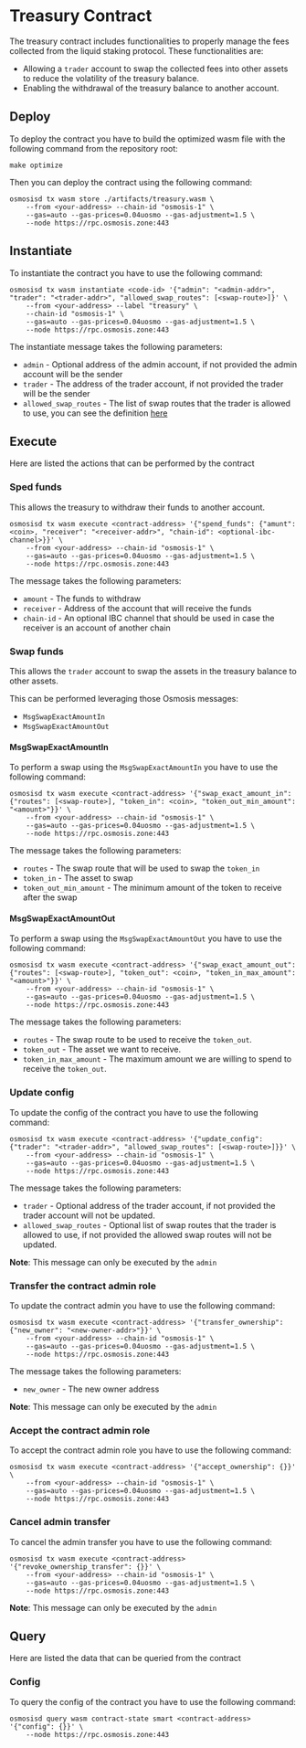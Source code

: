 # Treasury Contract

The treasury contract includes functionalities to properly manage the fees collected from the liquid staking protocol.
These functionalities are:

- Allowing a `trader` account to swap the collected fees into other assets to reduce the volatility of the treasury balance.
- Enabling the withdrawal of the treasury balance to another account.

## Deploy

To deploy the contract you have to build the optimized wasm file with the following command
from the repository root:

```shell
make optimize
```

Then you can deploy the contract using the following command:

```shell
osmosisd tx wasm store ./artifacts/treasury.wasm \
    --from <your-address> --chain-id "osmosis-1" \
    --gas=auto --gas-prices=0.04uosmo --gas-adjustment=1.5 \
    --node https://rpc.osmosis.zone:443
```

## Instantiate

To instantiate the contract you have to use the following command:

```shell
osmosisd tx wasm instantiate <code-id> '{"admin": "<admin-addr>", "trader": "<trader-addr>", "allowed_swap_routes": [<swap-route>]}' \
    --from <your-address> --label "treasury" \
    --chain-id "osmosis-1" \
    --gas=auto --gas-prices=0.04uosmo --gas-adjustment=1.5 \
    --node https://rpc.osmosis.zone:443
```

The instantiate message takes the following parameters:
- `admin` - Optional address of the admin account, if not provided the admin account will be the sender
- `trader` - The address of the trader account, if not provided the trader will be the sender
- `allowed_swap_routes` - The list of swap routes that the trader is allowed to use, you can see the definition [here](./src/state.rs#L20)

## Execute

Here are listed the actions that can be performed by the contract

### Sped funds

This allows the treasury to withdraw their funds to another account.

```shell
osmosisd tx wasm execute <contract-address> '{"spend_funds": {"amunt": <coin>, "receiver": "<receiver-addr>", "chain-id": <optional-ibc-channel>}}' \
    --from <your-address> --chain-id "osmosis-1" \
    --gas=auto --gas-prices=0.04uosmo --gas-adjustment=1.5 \
    --node https://rpc.osmosis.zone:443
```

The message takes the following parameters:
- `amount` - The funds to withdraw
- `receiver` - Address of the account that will receive the funds
- `chain-id` - An optional IBC channel that should be used in case the receiver is an account of another chain

### Swap funds

This allows the `trader` account to swap the assets in the treasury balance to other assets.

This can be performed leveraging those Osmosis messages:
- `MsgSwapExactAmountIn`
- `MsgSwapExactAmountOut`

#### MsgSwapExactAmountIn

To perform a swap using the `MsgSwapExactAmountIn` you have to use the following command:

```shell
osmosisd tx wasm execute <contract-address> '{"swap_exact_amount_in": {"routes": [<swap-route>], "token_in": <coin>, "token_out_min_amount": "<amount>"}}' \
    --from <your-address> --chain-id "osmosis-1" \
    --gas=auto --gas-prices=0.04uosmo --gas-adjustment=1.5 \
    --node https://rpc.osmosis.zone:443
```

The message takes the following parameters:
- `routes` - The swap route that will be used to swap the `token_in`
- `token_in` - The asset to swap
- `token_out_min_amount` - The minimum amount of the token to receive after the swap

#### MsgSwapExactAmountOut

To perform a swap using the `MsgSwapExactAmountOut` you have to use the following command:

```shell
osmosisd tx wasm execute <contract-address> '{"swap_exact_amount_out": {"routes": [<swap-route>], "token_out": <coin>, "token_in_max_amount": "<amount>"}}' \
    --from <your-address> --chain-id "osmosis-1" \
    --gas=auto --gas-prices=0.04uosmo --gas-adjustment=1.5 \
    --node https://rpc.osmosis.zone:443
```

The message takes the following parameters:
- `routes` - The swap route to be used to receive the `token_out`.
- `token_out` - The asset we want to receive.
- `token_in_max_amount` - The maximum amount we are willing to spend to receive the `token_out`.

### Update config

To update the config of the contract you have to use the following command:

```shell
osmosisd tx wasm execute <contract-address> '{"update_config": {"trader": "<trader-addr>", "allowed_swap_routes": [<swap-route>]}}' \
    --from <your-address> --chain-id "osmosis-1" \
    --gas=auto --gas-prices=0.04uosmo --gas-adjustment=1.5 \
    --node https://rpc.osmosis.zone:443
```

The message takes the following parameters:
- `trader` - Optional address of the trader account, if not provided the trader account will not be updated.
- `allowed_swap_routes` - Optional list of swap routes that the trader is allowed to use, if not provided the allowed swap routes will not be updated.

**Note**: This message can only be executed by the `admin`

### Transfer the contract admin role

To update the contract admin you have to use the following command:

```shell
osmosisd tx wasm execute <contract-address> '{"transfer_ownership": {"new_owner": "<new-owner-addr>"}}' \
    --from <your-address> --chain-id "osmosis-1" \
    --gas=auto --gas-prices=0.04uosmo --gas-adjustment=1.5 \
    --node https://rpc.osmosis.zone:443
```

The message takes the following parameters:
- `new_owner` - The new owner address

**Note**: This message can only be executed by the `admin`

### Accept the contract admin role

To accept the contract admin role you have to use the following command:

```shell
osmosisd tx wasm execute <contract-address> '{"accept_ownership": {}}' \
    --from <your-address> --chain-id "osmosis-1" \
    --gas=auto --gas-prices=0.04uosmo --gas-adjustment=1.5 \
    --node https://rpc.osmosis.zone:443
```

### Cancel admin transfer

To cancel the admin transfer you have to use the following command:

```shell
osmosisd tx wasm execute <contract-address> '{"revoke_ownership_transfer": {}}' \
    --from <your-address> --chain-id "osmosis-1" \
    --gas=auto --gas-prices=0.04uosmo --gas-adjustment=1.5 \
    --node https://rpc.osmosis.zone:443
```

**Note**: This message can only be executed by the `admin`

## Query

Here are listed the data that can be queried from the contract

### Config

To query the config of the contract you have to use the following command:

```shell
osmosisd query wasm contract-state smart <contract-address> '{"config": {}}' \
    --node https://rpc.osmosis.zone:443
```
